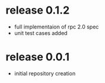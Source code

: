 # release 0.1.2
 * full implementaion of rpc 2.0 spec 
 * unit test cases added

# release 0.0.1
 * initial repository creation

